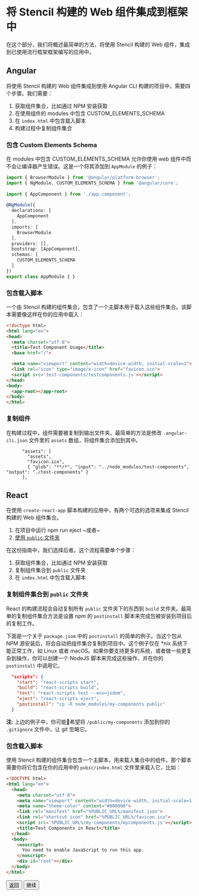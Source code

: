 # 将 Stencil 构建的 Web 组件集成到框架中

在这个部分，我们将概述最简单的方法，将使用 Stencil 构建的 Web 组件，集成到已使用流行框架框架编写的应用中。

## Angular

将使用 Stencil 构建的 Web 组件集成到使用 Angular CLI 构建的项目中，需要四个步骤。我们需要：

1. 获取组件集合，比如通过 NPM 安装获取
1. 在使用组件的 modules 中包含 CUSTOM_ELEMENTS_SCHEMA
1. 在 `index.html` 中包含载入脚本
1. 构建过程中复制组件集合

### 包含 Custom Elements Schema

在 modules 中包含 CUSTOM_ELEMENTS_SCHEMA 允许你使用 web 组件中而不会让编译器产生错误。这是一个将其添加到 `AppModule` 的例子：

```ts
import { BrowserModule } from '@angular/platform-browser';
import { NgModule, CUSTOM_ELEMENTS_SCHEMA } from '@angular/core';
 
import { AppComponent } from './app.component';
 
@NgModule({
  declarations: [
    AppComponent
  ],
  imports: [
    BrowserModule
  ],
  providers: [],
  bootstrap: [AppComponent],
  schemas: [
    CUSTOM_ELEMENTS_SCHEMA
  ]
})
export class AppModule { }
```

### 包含载入脚本

一个由 Stencil 构建的组件集合，包含了一个主脚本用于载入这些组件集合。该脚本需要像这样在你的应用中载入：

```html
<!doctype html>
<html lang="en">
<head>
  <meta charset="utf-8">
  <title>Test Component Usage</title>
  <base href="/">

  <meta name="viewport" content="width=device-width, initial-scale=1">
  <link rel="icon" type="image/x-icon" href="favicon.ico">
  <script src='test-components/testcomponents.js'></script>
</head>
<body>
  <app-root></app-root>
</body>
</html>
```

### 复制组件

在构建过程中，组件需要被复制到输出文件夹。最简单的方法是修改 `.angular-cli.json` 文件里的 `assets` 数组，将组件集合添加到其中。

```
      "assets": [
        "assets",
        "favicon.ico",
        { "glob": "**/*", "input": "../node_modules/test-components", "output": "./test-components" }
      ],
```

## React

在使用 `create-react-app` 脚本构建的应用中，有两个可选的选项来集成 Stencil 构建的 Web 组件集合。

1. 在项目中运行 npm run eject ~或者~
1. [使用 `public` 文件夹](https://github.com/facebookincubator/create-react-app/blob/master/packages/react-scripts/template/README.md#using-the-public-folder)

在这份指南中，我们选择后者。这个流程需要单个步骤：

1. 获取组件集合，比如通过 NPM 安装获取
1. 复制组件集合到 `public` 文件夹
1. 在 `index.html` 中包含载入脚本

### 复制组件集合到 `public` 文件夹

React 的构建流程会自动复制所有 `public` 文件夹下的东西到 `build` 文件夹。最简单的复制组件集合方法是设置 npm 的 `postinstall` 脚本来完成包被安装到项目后的复制工作。

下面是一个关于 `package.jsom` 中的 `postinstall` 的简单的例子。当这个包从 NPM 源安装后，将会自动把组件集合复制到项目中。这个例子仅在 *nix 系统下能正常工作，如 Linux 或者 macOS。如果你要支持更多的系统，或者做一些更复杂到操作，你可以创建一个 NodeJS 脚本来完成这些操作，并在你的 `postinstall` 中调用它。

```json
  "scripts": {
    "start": "react-scripts start",
    "build": "react-scripts build",
    "test": "react-scripts test --env=jsdom",
    "eject": "react-scripts eject",
    "postinstall": "cp -R node_modules/my-components public"
  }
```

**注:** 上边的例子中，你可能希望将 `/public/my-components` 添加到你的 `.gitignore` 文件中，让 git 忽略它。

### 包含载入脚本

使用 Stencil 构建的组件集合包含一个主脚本，用来载入集合中的组件。那个脚本需要你将它包含在你的应用中的 `pubic/index.html` 文件里来载入它，比如：

```html
<!DOCTYPE html>
<html lang="en">
  <head>
    <meta charset="utf-8">
    <meta name="viewport" content="width=device-width, initial-scale=1, shrink-to-fit=no">
    <meta name="theme-color" content="#000000">
    <link rel="manifest" href="%PUBLIC_URL%/manifest.json">
    <link rel="shortcut icon" href="%PUBLIC_URL%/favicon.ico">
    <script src='%PUBLIC_URL%/my-components/mycomponents.js'></script>
    <title>Test Components in React</title>
  </head>
  <body>
    <noscript>
      You need to enable JavaScript to run this app.
    </noscript>
    <div id="root"></div>
  </body>
</html>
```

<stencil-route-link url="/docs/distribution" router="#router" custom="true">
  <button class='backButton'>
    返回
  </button>
</stencil-route-link>

<stencil-route-link url="/docs/css-variables" custom="true">
  <button class='nextButton'>
    继续
  </button>
</stencil-route-link>